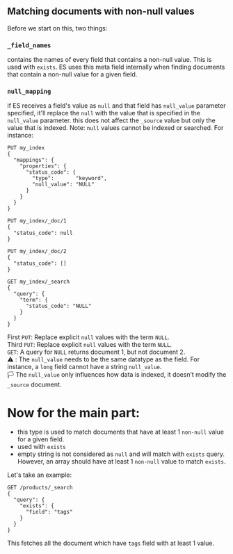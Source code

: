 ## Matching documents with non-null values

Before we start on this, two things:
### `_field_names`
contains the names of every field that contains a non-null value. This is used with `exists`. ES uses this meta field internally when finding documents that contain a non-null value for a given field.

### `null_mapping`
if ES receives a field's value as `null` and that field has `null_value` parameter specified, it'll replace the `null` with the value that is specified in the `null_value` parameter. this does not affect the `_source` value but only the value that is indexed. Note: `null` values cannot be indexed or searched. For instance:
```
PUT my_index
{
  "mappings": {
    "properties": {
      "status_code": {
        "type":       "keyword",
        "null_value": "NULL" 
      }
    }
  }
}

PUT my_index/_doc/1
{
  "status_code": null
}

PUT my_index/_doc/2
{
  "status_code": [] 
}

GET my_index/_search
{
  "query": {
    "term": {
      "status_code": "NULL" 
    }
  }
}
```
First `PUT`: Replace explicit `null` values with the term `NULL`.<br>
Third `PUT`: Replace explicit `null` values with the term `NULL`.<br>
`GET`: A query for `NULL` returns document 1, but not document 2.<br>
:warning: : The `null_value` needs to be the same datatype as the field. For instance, a `long` field cannot have a string `null_value`.<br>
:white_flag: The `null_value` only influences how data is indexed, it doesn’t modify the `_source` document.


# Now for the main part:
- this type is used to match documents that have at least 1 `non-null` value for a given field.
- used with `exists`
- empty string is not considered as `null` and will match with `exists` query. However, an array should have at least 1 `non-null` value to match `exists`.

Let's take an example:
```
GET /products/_search
{
  "query": {
    "exists": {
      "field": "tags"
    }
  }
}
```
This fetches all the document which have `tags` field with at least 1 value.